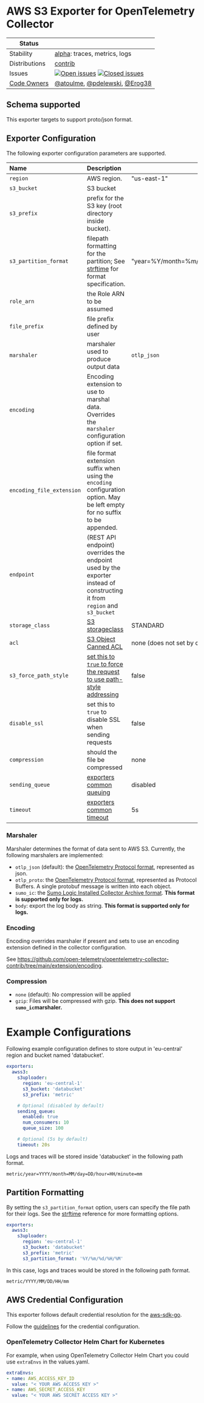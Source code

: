 # AWS S3 Exporter for OpenTelemetry Collector

<!-- status autogenerated section -->
| Status        |           |
| ------------- |-----------|
| Stability     | [alpha]: traces, metrics, logs   |
| Distributions | [contrib] |
| Issues        | [![Open issues](https://img.shields.io/github/issues-search/open-telemetry/opentelemetry-collector-contrib?query=is%3Aissue%20is%3Aopen%20label%3Aexporter%2Fawss3%20&label=open&color=orange&logo=opentelemetry)](https://github.com/open-telemetry/opentelemetry-collector-contrib/issues?q=is%3Aopen+is%3Aissue+label%3Aexporter%2Fawss3) [![Closed issues](https://img.shields.io/github/issues-search/open-telemetry/opentelemetry-collector-contrib?query=is%3Aissue%20is%3Aclosed%20label%3Aexporter%2Fawss3%20&label=closed&color=blue&logo=opentelemetry)](https://github.com/open-telemetry/opentelemetry-collector-contrib/issues?q=is%3Aclosed+is%3Aissue+label%3Aexporter%2Fawss3) |
| [Code Owners](https://github.com/open-telemetry/opentelemetry-collector-contrib/blob/main/CONTRIBUTING.md#becoming-a-code-owner)    | [@atoulme](https://www.github.com/atoulme), [@pdelewski](https://www.github.com/pdelewski), [@Erog38](https://www.github.com/Erog38) |

[alpha]: https://github.com/open-telemetry/opentelemetry-collector/blob/main/docs/component-stability.md#alpha
[contrib]: https://github.com/open-telemetry/opentelemetry-collector-releases/tree/main/distributions/otelcol-contrib
<!-- end autogenerated section -->

## Schema supported
This exporter targets to support proto/json format.

## Exporter Configuration

The following exporter configuration parameters are supported.

| Name                      | Description                                                                                                                                | Default                                     |
|:--------------------------|:-------------------------------------------------------------------------------------------------------------------------------------------|---------------------------------------------|
| `region`                  | AWS region.                                                                                                                                | "us-east-1"                                 |
| `s3_bucket`               | S3 bucket                                                                                                                                  |                                             |
| `s3_prefix`               | prefix for the S3 key (root directory inside bucket).                                                                                      |                                             |
| `s3_partition_format`     | filepath formatting for the partition; See [strftime](https://www.man7.org/linux/man-pages/man3/strftime.3.html) for format specification. | "year=%Y/month=%m/day=%d/hour=%H/minute=%M" |
| `role_arn`                | the Role ARN to be assumed                                                                                                                 |                                             |
| `file_prefix`             | file prefix defined by user                                                                                                                |                                             |
| `marshaler`               | marshaler used to produce output data                                                                                                      | `otlp_json`                                 |
| `encoding`                | Encoding extension to use to marshal data. Overrides the `marshaler` configuration option if set.                                          |                                             |
| `encoding_file_extension` | file format extension suffix when using the `encoding` configuration option. May be left empty for no suffix to be appended.               |                                             |
| `endpoint`                | (REST API endpoint) overrides the endpoint used by the exporter instead of constructing it from `region` and `s3_bucket`                   |                                             |
| `storage_class`           | [S3 storageclass](https://docs.aws.amazon.com/AmazonS3/latest/userguide/storage-class-intro.html)                                          | STANDARD                                    |
| `acl`                     | [S3 Object Canned ACL](https://docs.aws.amazon.com/AmazonS3/latest/userguide/acl-overview.html#canned-acl)                                 | none (does not set by default)              |
| `s3_force_path_style`     | [set this to `true` to force the request to use path-style addressing](http://docs.aws.amazon.com/AmazonS3/latest/dev/VirtualHosting.html) | false                                       |
| `disable_ssl`             | set this to `true` to disable SSL when sending requests                                                                                    | false                                       |
| `compression`             | should the file be compressed                                                                                                              | none                                        |
| `sending_queue`           | [exporters common queuing](https://github.com/open-telemetry/opentelemetry-collector/blob/main/exporter/exporterhelper/README.md)          | disabled                                    |
| `timeout`                 | [exporters common timeout](https://github.com/open-telemetry/opentelemetry-collector/blob/main/exporter/exporterhelper/README.md)          | 5s                                          |


### Marshaler

Marshaler determines the format of data sent to AWS S3. Currently, the following marshalers are implemented:

- `otlp_json` (default): the [OpenTelemetry Protocol format](https://github.com/open-telemetry/opentelemetry-proto), represented as json.
- `otlp_proto`: the [OpenTelemetry Protocol format](https://github.com/open-telemetry/opentelemetry-proto), represented as Protocol Buffers. A single protobuf message is written into each object.
- `sumo_ic`: the [Sumo Logic Installed Collector Archive format](https://help.sumologic.com/docs/manage/data-archiving/archive/).
  **This format is supported only for logs.**
- `body`: export the log body as string.
  **This format is supported only for logs.**

### Encoding

Encoding overrides marshaler if present and sets to use an encoding extension defined in the collector configuration.

See https://github.com/open-telemetry/opentelemetry-collector-contrib/tree/main/extension/encoding.

### Compression
- `none` (default): No compression will be applied
- `gzip`: Files will be compressed with gzip. **This does not support `sumo_ic`marshaler.**

# Example Configurations

Following example configuration defines to store output in 'eu-central' region and bucket named 'databucket'.

```yaml
exporters:
  awss3:
    s3uploader:
      region: 'eu-central-1'
      s3_bucket: 'databucket'
      s3_prefix: 'metric'

    # Optional (disabled by default)
    sending_queue:
      enabled: true
      num_consumers: 10
      queue_size: 100

    # Optional (5s by default)
    timeout: 20s      
```

Logs and traces will be stored inside 'databucket' in the following path format.

```console
metric/year=YYYY/month=MM/day=DD/hour=HH/minute=mm
```

## Partition Formatting

By setting the `s3_partition_format` option, users can specify the file path for their logs.
See the [strftime](https://www.man7.org/linux/man-pages/man3/strftime.3.html) reference for more formatting options.

```yaml
exporters:
  awss3:
    s3uploader:
      region: 'eu-central-1'
      s3_bucket: 'databucket'
      s3_prefix: 'metric'
      s3_partition_format: '%Y/%m/%d/%H/%M'
```

In this case, logs and traces would be stored in the following path format.

```console
metric/YYYY/MM/DD/HH/mm
```

## AWS Credential Configuration

This exporter follows default credential resolution for the
[aws-sdk-go](https://docs.aws.amazon.com/sdk-for-go/api/index.html).

Follow the [guidelines](https://docs.aws.amazon.com/sdk-for-go/v1/developer-guide/configuring-sdk.html) for the
credential configuration.

### OpenTelemetry Collector Helm Chart for Kubernetes
For example, when using OpenTelemetry Collector Helm Chart you could use `extraEnvs` in the values.yaml.
```yaml
extraEnvs:
- name: AWS_ACCESS_KEY_ID
  value: "< YOUR AWS ACCESS KEY >"
- name: AWS_SECRET_ACCESS_KEY
  value: "< YOUR AWS SECRET ACCESS KEY >"
```
